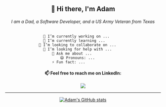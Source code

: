 <div align="center">

## 👋 Hi there, I'm Adam
	
###### I am a Dad, a Software Developer, and a US Army Veteran from Texas

	🔭 I’m currently working on ...     	
	🌱 I’m currently learning ... 		
	👯 I’m looking to collaborate on ... 	
	🤔 I’m looking for help with ... 	
	💬 Ask me about ... 			
    	😄 Pronouns: ...			
	⚡ Fun fact: ... 			

	
<h4> 📫 Feel free to reach me on LinkedIn: </h4>
	<a href="https://www.linkedin.com/in/adamschappell" rel="nofollow">
	<img src="https://img.shields.io/badge/linkedin-%230077B5.svg?style=for-the-badge&logo=linkedin&logoColor=white">
	</a>
<br>
<hr>
	

[![Adam's GitHub stats](https://github-readme-stats.vercel.app/api?username=adamchappell00&show_icons=true&theme=cobalt)](https://github.com/anuraghazra/github-readme-stats)

	
</div>
